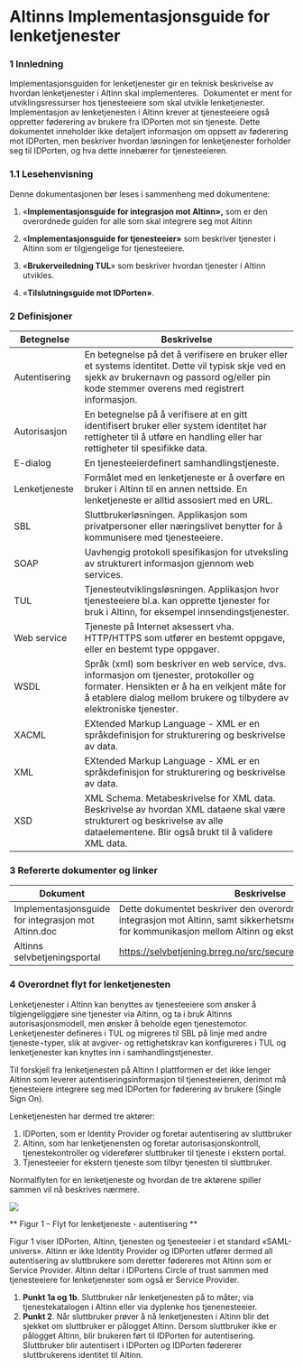 # Altinns Implementasjonsguide for lenketjenester

### 1 Innledning

Implementasjonsguiden for lenketjenester gir en teknisk beskrivelse av hvordan lenketjenester i Altinn skal implementeres.  Dokumentet er ment for utviklingsressurser hos tjenesteeiere som skal utvikle lenketjenester.
Implementasjon av lenketjenesten i Altinn krever at tjenesteeiere også oppretter føderering av brukere fra IDPorten mot sin tjeneste. Dette dokumentet inneholder ikke detaljert informasjon om oppsett av føderering mot IDPorten, men beskriver hvordan løsningen for lenketjenester forholder seg til IDPorten, og hva dette innebærer for tjenesteeieren.

### 1.1 Lesehenvisning

Denne dokumentasjonen bør leses i sammenheng med dokumentene:

1. «**Implementasjonsguide for integrasjon mot Altinn»,** som er den overordnede guiden for alle som skal integrere seg mot Altinn

2. «**Implementasjonsguide for tjenesteeier»** som beskriver tjenester i Altinn som er tilgjengelige for tjenesteeiere.

3. «**Brukerveiledning TUL**» som beskriver hvordan tjenester i Altinn utvikles.

4. «**Tilslutningsguide mot IDPorten»**.

### 2 Definisjoner

| Betegnelse | Beskrivelse |
|--------|--------|
| Autentisering   | En betegnelse på det å verifisere en bruker eller et systems identitet. Dette vil typisk skje ved en sjekk av brukernavn og passord og/eller pin kode stemmer overens med registrert informasjon.|
|Autorisasjon|En betegnelse på å verifisere at en gitt identifisert bruker eller system identitet har rettigheter til å utføre en handling eller har rettigheter til spesifikke data.|
|E-dialog|En tjenesteeierdefinert samhandlingstjeneste.|
|Lenketjeneste|Formålet med en lenketjeneste er å overføre en bruker i Altinn til en annen nettside. En lenketjeneste er alltid assosiert med en URL.|
|SBL|Sluttbrukerløsningen. Applikasjon som privatpersoner eller næringslivet benytter for å kommunisere med tjenesteeiere.|
|SOAP|Uavhengig protokoll spesifikasjon for utveksling av strukturert informasjon gjennom web services.|
|TUL|Tjenesteutviklingsløsningen. Applikasjon hvor tjenesteeiere bl.a. kan opprette tjenester for bruk i Altinn, for eksempel innsendingstjenester.|
|Web service|Tjeneste på Internet aksessert vha. HTTP/HTTPS som utfører en bestemt oppgave, eller en bestemt type oppgaver.|
|WSDL|Språk (xml) som beskriver en web service, dvs. informasjon om tjenester, protokoller og formater. Hensikten er å ha en velkjent måte for å etablere dialog mellom brukere og tilbydere av elektroniske tjenester.|
|XACML|EXtended Markup Language - XML er en språkdefinisjon for strukturering og beskrivelse av data.|
|XML|EXtended Markup Language - XML er en språkdefinisjon for strukturering og beskrivelse av data.|
|XSD|XML Schema. Metabeskrivelse for XML data. Beskrivelse av hvordan XML dataene skal være strukturert og beskrivelse av alle dataelementene. Blir også brukt til å validere XML data.|

### 3 Refererte dokumenter og linker

| Dokument | Beskrivelse |
|--------|--------|
| Implementasjonsguide for integrasjon mot Altinn.doc | Dette dokumentet beskriver den overordnede arkitekturen for integrasjon mot Altinn, samt sikkerhetsmekanismer som benyttes for kommunikasjon mellom Altinn og eksterne systemer. |
| Altinns selvbetjeningsportal |https://selvbetjening.brreg.no/src/secure/main.jsp#services/home |

### 4	Overordnet flyt for lenketjenesten 
Lenketjenester i Altinn kan benyttes av tjenesteeiere som ønsker å tilgjengeliggjøre sine tjenester via Altinn, og ta i bruk Altinns autorisasjonsmodell, men ønsker å beholde egen tjenestemotor. Lenketjenester defineres i TUL og migreres til SBL på linje med andre tjeneste¬typer, slik at avgiver- og rettighetskrav kan konfigureres i TUL og lenketjenester kan knyttes inn i samhandlingstjenester. 

Til forskjell fra lenketjenesten på Altinn I plattformen er det ikke lenger Altinn som leverer autentiseringsinformasjon til tjenesteeieren, derimot må tjenesteiere integrere seg med IDPorten for føderering av brukere (Single Sign On).  

Lenketjenesten har dermed tre aktører:

1.	IDPorten, som er Identity Provider og foretar autentisering av sluttbruker
2.	Altinn, som har lenketjenensten og foretar autorisasjonskontroll, tjenestekontroller og viderefører sluttbruker til tjeneste i ekstern portal.
3.	Tjenesteeier for ekstern tjeneste som tilbyr tjenesten til sluttbruker.   

Normalflyten for en lenketjeneste og hvordan de tre aktørene spiller sammen vil nå beskrives nærmere.

![](https://altinn.github.io/docs/no/guides/tjenesteeier/Lenketjeneste1.jpg)

** Figur 1 – Flyt for lenketjeneste - autentisering **

Figur 1 viser IDPorten, Altinn, tjenesten og tjenesteeier i et standard «SAML-univers». Altinn er ikke Identity Provider og IDPorten utfører dermed all autentisering av sluttbrukere som deretter fødereres mot Altinn som er Service Provider. Altinn deltar i IDPortens Circle of trust sammen med tjenesteeiere for lenketjenester som også er Service Provider.
 

1.	**Punkt 1a og 1b**. Sluttbruker når lenketjenesten på to måter; via tjenestekatalogen i Altinn eller via dyplenke hos tjenenesteeier.
2.	**Punkt 2**. Når sluttbruker prøver å nå lenketjenesten i Altinn blir det sjekket om sluttbruker er pålogget Altinn. Dersom sluttbruker ikke er pålogget Altinn, blir brukeren ført til IDPorten for autentisering. Sluttbruker blir autentisert i IDPorten og IDPorten fødererer sluttbrukerens identitet til Altinn.
